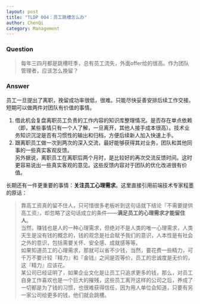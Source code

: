 ```yaml
---
layout: post
title: "TLDP 004：员工跳槽怎么办"
author: ChenQi
category: Management
---
```


### Question

> 每年三四月都是跳槽旺季，总有员工流失，外面offer给的很高。作为团队管理者，应该怎么挽留？

### Answer

员工一旦提出了离职，挽留成功率很低，很难。只能尽快妥善安排后续工作交接。  
短期可以做两件对团队有价值的事情。  

1. 借此机会复盘离职员工负责的工作内容的知识库整理情况。是否存在单点依赖（即，某些事情只有一个人了解，一旦离开，其他人接手成本很高）。技术业务知识沉淀是否有习惯性的输出和归档，方便后续新人加入快速上手。
2. 跟离职员工做一次到两次的深入交流，最好能够获得其对业务，团队和其他同事的一些真实客观反馈。  
另外据说，离职员工在离职后两个月时，是比较好的再次交流反馈时间。这时更容易说出一些真实客观的意见。这些反馈内容对于团队的优化改进很有价值。

长期还有一件更重要的事情：**关注员工心理需求**。这里直接引用前端技术专家程墨的原话：  

> 靠高工资真的留不住人，只可惜很多老板听到这句话就下结论『不需要提供高工资』，却忽略了这句话成立的条件——**满足员工的心理需求才能留住人**。  
当然，赚钱也是人的一种心理需求，但绝对不是人类的唯一心理需求，人类天生是没有钱的概念的，钱的观念是社会赋予我们的意识，人本性是有社会之外的意识，包括需要关怀、安全感、成就感等等。  
如果知道员工的心理需求，那就可以省不少钱，当然，要花费一些精力，可千万不要计较『精力』和『金钱』之间是否等价，员工的忠诚度是无价的，这『精力』应该花。  
某公司已经证明了，如果企业文化是让员工只追求更多的钱，那么，对员工自身工作喜欢也是一个巨大的摧残，这些员工离开这样的公司之后，养成了一切都是为了钱的习惯，也很难获得信任，因为用人单位会知道，只要有另一家公司给更多的钱，他们就会跳槽。
